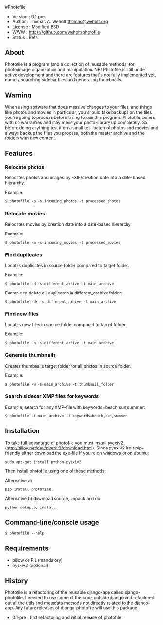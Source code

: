 #Photofile

- Version : 0.1-pre
- Author : Thomas A. Weholt <thomas@weholt.org>
- License : Modified BSD
- WWW : https://github.com/weholt/photofile
- Status : Beta

## About

Photofile is a program (and a collection of reusable methods) for photo/image organization and manipulation.
NB! Photofile is still under active development and there are features that's not fully implemented yet, namely searching
sidecar files and generating thumbnails.

## Warning

When using software that does massive changes to your files, and things like photos and movies in particular, you should
take backups on the files you're going to process before trying to use this program. Photofile comes with no warranties
and may mess your photo-library up completely. So before doing anything test it on a small test-batch of photos and movies
and always backup the files you process, both the master archive and the folders with new content.

## Features

### Relocate photos

Relocates photos and images by EXIF/creation date into a date-based hierarchy.

Example:

    $ photofile -p -s incoming_photos -t processed_photos

### Relocate movies

Relocates movies by creation date into a date-based hierarchy.

Example:

    $ photofile -m -s incoming_movies -t processed_movies

### Find duplicates

Locates duplicates in source folder compared to target folder.

Example:

    $ photofile -d -s different_arhive -t main_archive

Example to delete all duplicates in different_archive folder:

    $ photofile -dx -s different_arhive -t main_archive

### Find new files

Locates new files in source folder compared to target folder.

Example:

    $ photofile -n -s different_arhive -t main_archive


### Generate thumbnails

Creates thumbnails target folder for all photos in source folder.

Example:

    $ photofile -w -s main_archive -t thumbnail_folder

### Search sidecar XMP files for keywords

Example, search for any XMP-file with keywords=beach,sun,summer:

    $ photofile -t main_archive -i keywords=beach,sun,summer


## Installation

To take full advantage of photofile you must install pyexiv2 (http://tilloy.net/dev/pyexiv2/download.html). Since pyexiv2
isn't pip-friendly either download the exe-file if you're on windows or on ubuntu:

    sudo apt-get install python-pyexiv2

Then install photofile using one of these methods:

Alternative a)

    pip install photofile.


Alternative b) download source, unpack and do:

    python setup.py install.


## Command-line/console usage

    $ photofile --help


## Requirements

* pillow or PIL (mandatory)
* pyexiv2 (optional)

## History

Photofile is a refactoring of the reusable django-app called django-photofile. I needed to use some of the code outside django and
refactored out all the utils and metadata methods not directly related to the django-app. Any future releases of
django-photofile will use this package.

- 0.1-pre : first refactoring and initial release of photofile.